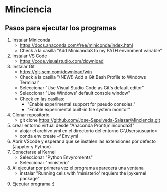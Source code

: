 # Minciencia
## Pasos para ejecutar los programas

1. Instalar Miniconda
   * https://docs.anaconda.com/free/miniconda/index.html
   * Check a la casilla "Add Minicanda3 to my PATH enviroment variable"
2. Instalar VS Code
   * https://code.visualstudio.com/download
3. Instalar Git
   * https://git-scm.com/download/win
   * Check a la casilla "(NEW!) Add a Git Bash Profile to Windows Terminal"
   * Seleccionar "Use Visual Studio Code as Git's default editor"
   * Seleccionar "Use Windows' default console window"
   * Check en las casillas:
      - "Enable experimental support for pseudo consoles."
      - "Enable experimental built-in file system monitor"
4. Clonar repositorio
   * git clone https://github.com/Jose-Sepulveda-Salazar/Minciencia.git
5. crear entorno virtual desde "Anaconda Pront(miniconda3)"
   * alojar el archivo.yml en el directorio del entorno C:\Users\usuario>
   * conda env create –f Env.yml
6. Abrir VScode y esperar a que se instalen las extensiones por defecto (Jupyter y Python)
7. Conectarse al Kernel
   * Seleccionar "Python Envyroments"
   * Seleccionar "ministerio"
8. Al ejecutar por primera vez el programa aparecerá una ventana
    * instalar "Running cells with 'ministerio' requiers the ipykernel package"
9. Ejecutar programa :)



